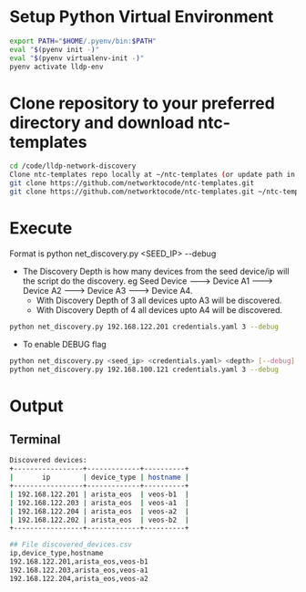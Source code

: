 # Setup Python Virtual Environment

``` bash
export PATH="$HOME/.pyenv/bin:$PATH"
eval "$(pyenv init -)"
eval "$(pyenv virtualenv-init -)"
pyenv activate lldp-env
```

# Clone repository to your preferred directory and download ntc-templates

```bash
cd /code/lldp-network-discovery
Clone ntc-templates repo locally at ~/ntc-templates (or update path in script).
git clone https://github.com/networktocode/ntc-templates.git
git clone https://github.com/networktocode/ntc-templates.git ~/ntc-templates
```

# Execute 

Format is python net_discovery.py <SEED_IP> <Credentials file> <discovery depth> --debug
 - The Discovery Depth is how many devices from the seed device/ip will the script do the discovery. eg Seed Device ---> Device A1 ---> Device A2 ---> Device A3 ---> Device A4.
    - With Discovery Depth of 3 all devices upto A3 will be discovered.
    - With Discovery Depth of 4 all devices upto A4 will be discovered.

``` bash
python net_discovery.py 192.168.122.201 credentials.yaml 3 --debug
```

- To enable DEBUG flag

``` bash
python net_discovery.py <seed_ip> <credentials.yaml> <depth> [--debug]
python net_discovery.py 192.168.100.121 credentials.yaml 3 --debug
```

# Output

## Terminal

```bash
Discovered devices:
+-----------------+-------------+----------+
|       ip        | device_type | hostname |
+-----------------+-------------+----------+
| 192.168.122.201 | arista_eos  | veos-b1  |
| 192.168.122.203 | arista_eos  | veos-a1  |
| 192.168.122.204 | arista_eos  | veos-a2  |
| 192.168.122.202 | arista_eos  | veos-b2  |
+-----------------+-------------+----------+

## File discovered_devices.csv 
ip,device_type,hostname
192.168.122.201,arista_eos,veos-b1
192.168.122.203,arista_eos,veos-a1
192.168.122.204,arista_eos,veos-a2
```